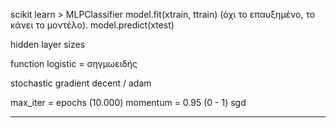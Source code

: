 scikit learn > MLPClassifier
model.fit(xtrain, ttrain) (όχι το επαυξημένο, το  κάνει το μοντέλο).
model.predict(xtest)


hidden layer sizes

function logistic = σηγμωειδής

stochastic gradient decent / adam

max_iter = epochs (10.000)
momentum = 0.95 (0 - 1) sgd

---
